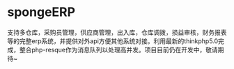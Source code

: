 # spongeERP
支持多仓库，采购员管理，供应商管理，出入库，仓库调拨，损益审核，财务报表等的完整erp系统，并提供对外api方便其他系统对接。利用最新的thinkphp5.0完成，整合php-resque作为消息队列以处理高并发。项目目前仍在开发中，敬请期待~
